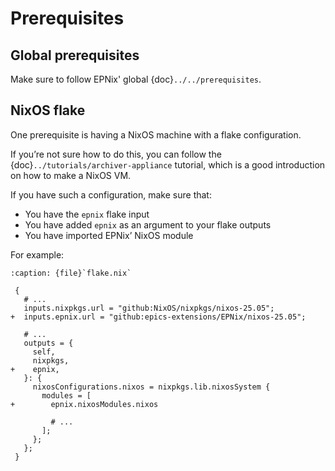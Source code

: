 # Prerequisites

## Global prerequisites

Make sure to follow EPNix' global {doc}`../../prerequisites`.

## NixOS flake

One prerequisite is having a NixOS machine with a flake configuration.

If you’re not sure how to do this,
you can follow the {doc}`../tutorials/archiver-appliance` tutorial,
which is a good introduction on how to make a NixOS VM.

If you have such a configuration,
make sure that:

- You have the `epnix` flake input
- You have added `epnix` as an argument to your flake outputs
- You have imported EPNix’ NixOS module

For example:

```{code-block} diff
:caption: {file}`flake.nix`

 {
   # ...
   inputs.nixpkgs.url = "github:NixOS/nixpkgs/nixos-25.05";
+  inputs.epnix.url = "github:epics-extensions/EPNix/nixos-25.05";

   # ...
   outputs = {
     self,
     nixpkgs,
+    epnix,
   }: {
     nixosConfigurations.nixos = nixpkgs.lib.nixosSystem {
       modules = [
+        epnix.nixosModules.nixos

         # ...
       ];
     };
   };
 }
```
